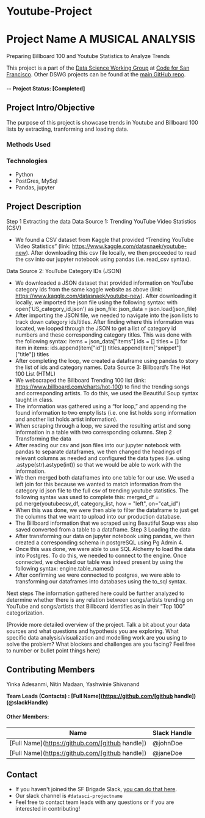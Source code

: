 # Youtube-Project
# Project Name A MUSICAL ANALYSIS
Preparing Billboard 100 and Youtube Statistics to Analyze Trends

This project is a part of the [Data Science Working Group](http://datascience.codeforsanfrancisco.org) at [Code for San Francisco](http://www.codeforsanfrancisco.org).  Other DSWG projects can be found at the [main GitHub repo](https://github.com/sfbrigade/data-science-wg).

#### -- Project Status: [Completed]

## Project Intro/Objective
The purpose of this project is showcase trends in Youtube and Billboard 100 lists by extracting, tranforming and loading data.

### Methods Used
### Technologies
* Python
* PostGres, MySql
* Pandas, jupyter


## Project Description
Step 1 Extracting the data
Data Source 1:
Trending YouTube Video Statistics (CSV)
-	We found a CSV dataset from Kaggle that provided “Trending YouTube Video Statistics” (link: https://www.kaggle.com/datasnaek/youtube-new). After downloading this csv file locally, we then proceeded to read the csv into our jupyter notebook using pandas (i.e. read_csv syntax).

Data Source 2:
YouTube Category IDs (JSON)
-	We downloaded a JSON dataset that provided information on YouTube category ids from the same kaggle website as above (link: https://www.kaggle.com/datasnaek/youtube-new). After downloading it locally, we imported the json file using the following syntax:
with open('US_category_id.json') as json_file:
  json_data = json.load(json_file)
-	After importing the JSON file, we needed to navigate into the json lists to track down category ids/titles. After finding where this information was located, we looped through the JSON to get a list of category id numbers and these corresponding category titles. This was done with the following syntax:
	items = json_data["items"]
ids = []
titles = []
for item in items:
    		ids.append(item["id"])
    		titles.append(item["snippet"]["title"])
titles
-	After completing the loop, we created a dataframe using pandas to story the list of ids and category names.
Data Source 3:
Billboard’s The Hot 100 List (HTML)
-	We webscraped the Billboard Trending 100 list (link: https://www.billboard.com/charts/hot-100) to find the trending songs and corresponding artists. To do this, we used the Beautiful Soup syntax taught in class.
-	The information was gathered using a “for loop,” and appending the found information to two empty lists (i.e. one list holds song information and another list holds artist information).
-	When scraping through a loop, we saved the resulting artist and song information in a table with two corresponding columns.
Step 2  Transforming the data
-	After reading our csv and json files into our jupyter notebook with pandas to separate dataframes, we then changed the headings of relevant columns as needed and configured the data types (i.e. using .astype(str).astype(int)) so that we would be able to work with the information.
-	We then merged both dataframes into one table for our use. We used a left join for this because we wanted to match information from the category id json file to the full csv of trending youtube statistics. The following syntax was used to complete this:
merged_df = pd.merge(youtubecsv_df, category_list, how = "left", on="cat_id")
-	When this was done, we were then able to filter the dataframe to just get the columns that we want to upload into our production database.
-	The Billboard information that we scraped using Beautiful Soup was also saved converted from a table to a dataframe.
Step 3 Loading the data
-	After transforming our data on jupyter notebook using pandas, we then created a corresponding schema in postgreSQL using Pg Admin 4.
-	Once this was done, we were able to use SQL Alchemy to load the data into Postgres. To do this, we needed to connect to the engine. Once connected, we checked our table was indeed present by using the following syntax:
engine.table_names()
-	After confirming we were connected to postgres, we were able to transforming our dataframes into databases using the to_sql syntax.

Next steps
The information gathered here could be further analyzed to determine whether there is any relation between songs/artists trending on YouTube and songs/artists that Billboard identifies as in their “Top 100” categorization.


(Provide more detailed overview of the project.  Talk a bit about your data sources and what questions and hypothesis you are exploring. What specific data analysis/visualization and modelling work are you using to solve the problem? What blockers and challenges are you facing?  Feel free to number or bullet point things here)

## Contributing Members
Yinka Adesanmi, Nitin Madaan, Yashwinie Shivanand


**Team Leads (Contacts) : [Full Name](https://github.com/[github handle])(@slackHandle)**

#### Other Members:

|Name     |  Slack Handle   | 
|---------|-----------------|
|[Full Name](https://github.com/[github handle])| @johnDoe        |
|[Full Name](https://github.com/[github handle]) |     @janeDoe    |

## Contact
* If you haven't joined the SF Brigade Slack, [you can do that here](http://c4sf.me/slack).  
* Our slack channel is `#datasci-projectname`
* Feel free to contact team leads with any questions or if you are interested in contributing!
